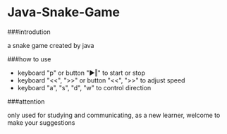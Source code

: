 # Java-Snake-Game

###introdution
<p>a snake game created by java</p>

###how to use
<ul>
<li>keyboard "p" or button "▶‖" to start or stop
<li>keyboard "<<", ">>" or button "<<", ">>" to adjust speed</li>
<li> keyboard "a", "s", "d", "w" to control direction</li>
</ul>

###attention
<p>only used for studying and communicating, as a new learner, welcome to make your suggestions</p>
